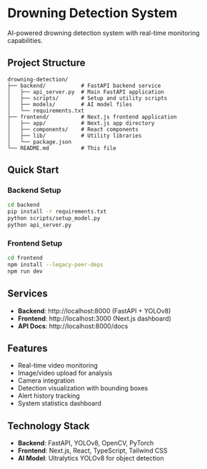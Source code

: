 # Drowning Detection System

AI-powered drowning detection system with real-time monitoring capabilities.

## Project Structure

```
drowning-detection/
├── backend/           # FastAPI backend service
│   ├── api_server.py  # Main FastAPI application
│   ├── scripts/       # Setup and utility scripts
│   ├── models/        # AI model files
│   └── requirements.txt
├── frontend/          # Next.js frontend application
│   ├── app/           # Next.js app directory
│   ├── components/    # React components
│   ├── lib/           # Utility libraries
│   └── package.json
└── README.md          # This file
```

## Quick Start

### Backend Setup
```bash
cd backend
pip install -r requirements.txt
python scripts/setup_model.py
python api_server.py
```

### Frontend Setup
```bash
cd frontend
npm install --legacy-peer-deps
npm run dev
```

## Services

- **Backend**: http://localhost:8000 (FastAPI + YOLOv8)
- **Frontend**: http://localhost:3000 (Next.js dashboard)
- **API Docs**: http://localhost:8000/docs

## Features

- Real-time video monitoring
- Image/video upload for analysis
- Camera integration
- Detection visualization with bounding boxes
- Alert history tracking
- System statistics dashboard

## Technology Stack

- **Backend**: FastAPI, YOLOv8, OpenCV, PyTorch
- **Frontend**: Next.js, React, TypeScript, Tailwind CSS
- **AI Model**: Ultralytics YOLOv8 for object detection